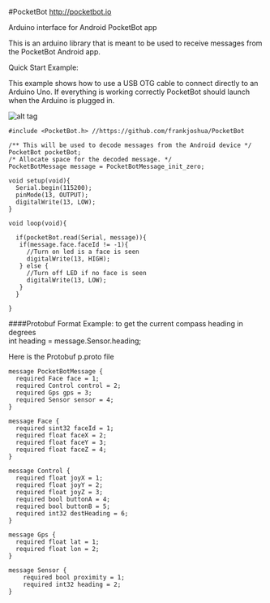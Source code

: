 #PocketBot
http://pocketbot.io

Arduino interface for Android PocketBot app

This is an arduino library that is meant to be used to receive messages from the PocketBot Android app.

Quick Start Example:

This example shows how to use a USB OTG cable to connect directly to an Arduino Uno. If everything is working correctly PocketBot should launch when the Arduino is plugged in.

![alt tag](http://pocketbot.io/wp-content/uploads/2015/11/pocketbot_otg.jpg)

```
#include <PocketBot.h> //https://github.com/frankjoshua/PocketBot

/** This will be used to decode messages from the Android device */
PocketBot pocketBot;
/* Allocate space for the decoded message. */
PocketBotMessage message = PocketBotMessage_init_zero;

void setup(void){
  Serial.begin(115200);
  pinMode(13, OUTPUT);
  digitalWrite(13, LOW);
}

void loop(void){
  
  if(pocketBot.read(Serial, message)){
   if(message.face.faceId != -1){
     //Turn on led is a face is seen
     digitalWrite(13, HIGH);
   } else {
     //Turn off LED if no face is seen
     digitalWrite(13, LOW);
   }
  }
    
}
```
####Protobuf Format
Example: to get the current compass heading in degrees  
int heading = message.Sensor.heading;

Here is the Protobuf p.proto file
```
message PocketBotMessage {
  required Face face = 1;
  required Control control = 2;
  required Gps gps = 3;
  required Sensor sensor = 4;
}

message Face {
  required sint32 faceId = 1;
  required float faceX = 2;
  required float faceY = 3;
  required float faceZ = 4;
}

message Control {
  required float joyX = 1;
  required float joyY = 2;
  required float joyZ = 3;
  required bool buttonA = 4;
  required bool buttonB = 5;
  required int32 destHeading = 6;
}

message Gps {
  required float lat = 1;
  required float lon = 2;
}

message Sensor {
	required bool proximity = 1;
	required int32 heading = 2;
}
```

